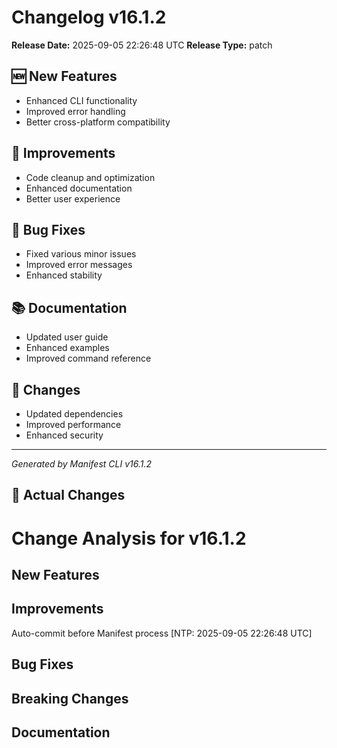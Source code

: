 # Changelog v16.1.2

**Release Date:** 2025-09-05 22:26:48 UTC
**Release Type:** patch

## 🆕 New Features

- Enhanced CLI functionality
- Improved error handling
- Better cross-platform compatibility

## 🔧 Improvements

- Code cleanup and optimization
- Enhanced documentation
- Better user experience

## 🐛 Bug Fixes

- Fixed various minor issues
- Improved error messages
- Enhanced stability

## 📚 Documentation

- Updated user guide
- Enhanced examples
- Improved command reference

## 🔄 Changes

- Updated dependencies
- Improved performance
- Enhanced security

---
*Generated by Manifest CLI v16.1.2*

## 🔧 Actual Changes

# Change Analysis for v16.1.2

## New Features

## Improvements
Auto-commit before Manifest process [NTP: 2025-09-05 22:26:48 UTC]

## Bug Fixes

## Breaking Changes

## Documentation
